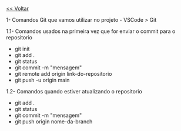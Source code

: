 <a href="https://github.com/lesliebagalho/lesliebagalho"><< Voltar</a>
<br>

1- Comandos Git que vamos utilizar no projeto - VSCode > Git

1.1- Comandos usados na primeira vez que for enviar o commit para o repositorio
- git init
- git add .
- git status
- git commit -m "mensagem"
- git remote add origin link-do-repositorio
- git push -u origin main

1.2- Comandos quando estiver atualizando o repositorio
- git add .
- git status
- git commit -m "mensagem"
- git push origin nome-da-branch